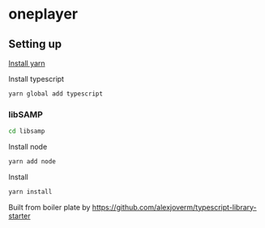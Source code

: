 # oneplayer

## Setting up
[Install yarn](https://yarnpkg.com/en/docs/install)

Install typescript
```bash
yarn global add typescript
```

### libSAMP
```bash
cd libsamp
```

Install node
```bash
yarn add node
```
Install
```bash
yarn install
```

Built from boiler plate by https://github.com/alexjoverm/typescript-library-starter